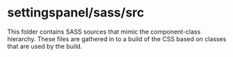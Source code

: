 # settingspanel/sass/src

This folder contains SASS sources that mimic the component-class hierarchy. These files
are gathered in to a build of the CSS based on classes that are used by the build.
